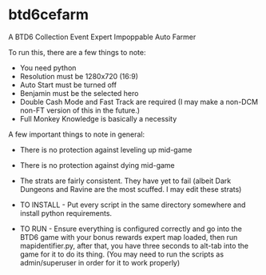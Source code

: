# btd6cefarm
A BTD6 Collection Event Expert Impoppable Auto Farmer

To run this, there are a few things to note:
- You need python
- Resolution must be 1280x720 (16:9)
- Auto Start must be turned off
- Benjamin must be the selected hero
- Double Cash Mode and Fast Track are required (I may make a non-DCM non-FT version of this in the future.)
- Full Monkey Knowledge is basically a necessity

A few important things to note in general:
- There is no protection against leveling up mid-game
- There is no protection against dying mid-game
- The strats are fairly consistent. They have yet to fail (albeit Dark Dungeons and Ravine are the most scuffed. I may edit these strats)

- TO INSTALL -
Put every script in the same directory somewhere and install python requirements.

- TO RUN -
Ensure everything is configured correctly and go into the BTD6 game with your bonus rewards expert map loaded, then run mapidentifier.py, after that, you have three seconds to alt-tab into the game for it to do its thing.
(You may need to run the scripts as admin/superuser in order for it to work properly)
